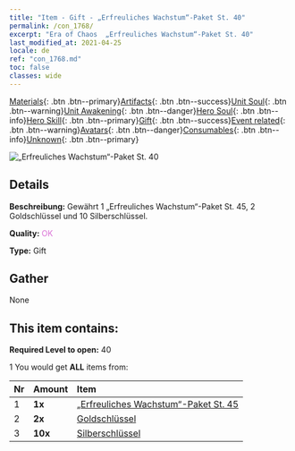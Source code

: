 ```yaml
---
title: "Item - Gift - „Erfreuliches Wachstum“-Paket St. 40"
permalink: /con_1768/
excerpt: "Era of Chaos  „Erfreuliches Wachstum“-Paket St. 40"
last_modified_at: 2021-04-25
locale: de
ref: "con_1768.md"
toc: false
classes: wide
---
```

 [Materials](/ItemsDE/){: .btn .btn--primary}[Artifacts](/ItemsDE/Artifacts/){: .btn .btn--success}[Unit Soul](/ItemsDE/UnitSoul/){: .btn .btn--warning}[Unit Awakening](/ItemsDE/UnitAwakening/){: .btn .btn--danger}[Hero Soul](/ItemsDE/HeroSoul/){: .btn .btn--info}[Hero Skill](/ItemsDE/HeroSkill/){: .btn .btn--primary}[Gift](/ItemsDE/Gift/){: .btn .btn--success}[Event related](/ItemsDE/Events/){: .btn .btn--warning}[Avatars](/ItemsDE/Avatars/){: .btn .btn--danger}[Consumables](/ItemsDE/Consumables/){: .btn .btn--info}[Unknown](/ItemsDE/Unknown/){: .btn .btn--primary}

 ![„Erfreuliches Wachstum“-Paket St. 40](/images/t/i_907219.png)

## Details
 **Beschreibung:** Gewährt 1 „Erfreuliches Wachstum“-Paket St. 45, 2 Goldschlüssel und 10 Silberschlüssel.

 **Quality:** <span style="color: #DA70D6">OK</span>

 **Type:** Gift

## Gather

  None

## This item contains:

 **Required Level to open:** 40

 1 You would get **ALL** items  from:

  | Nr | Amount |     Item    |
  |:---|:-------|:------------|
  | 1 |  **1x** | [„Erfreuliches Wachstum“-Paket St. 45](/ItemsDE/con_1769/) |  | 
  | 2 |  **2x** | [Goldschlüssel](/ItemsDE/con_783/) |  | 
  | 3 |  **10x** | [Silberschlüssel](/ItemsDE/con_693/) |  | 
